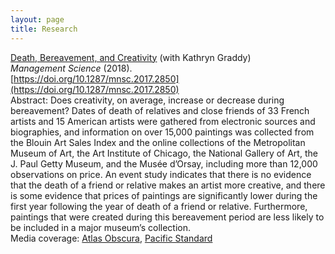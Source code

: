 ```yaml
---
layout: page
title: Research
---
```


[Death, Bereavement, and Creativity](research/graddy-lieberman-death-bereavement-creativity.pdf) (with Kathryn Graddy)  
*Management Science* (2018).  
[https://doi.org/10.1287/mnsc.2017.2850](https://doi.org/10.1287/mnsc.2017.2850)  
Abstract: Does creativity, on average, increase or decrease during bereavement? Dates of death of relatives and close friends of 33 French artists and 15 American artists were gathered from electronic sources and biographies, and information on over 15,000 paintings was collected from the Blouin Art Sales Index and the online collections of the Metropolitan Museum of Art, the Art Institute of Chicago, the National Gallery of Art, the J. Paul Getty Museum, and the Musée d’Orsay, including more than 12,000 observations on price. An event study indicates that there is no evidence that the death of a friend or relative makes an artist more creative, and there is some evidence that prices of paintings are significantly lower during the first year following the year of death of a friend or relative. Furthermore, paintings that were created during this bereavement period are less likely to be included in a major museum’s collection.  
Media coverage: [Atlas Obscura](https://www.atlasobscura.com/articles/study-art-misery-grief-depression-goya-picasso), [Pacific Standard](https://psmag.com/news/misery-may-inhibit-creativity)
